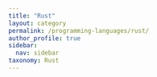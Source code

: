 ```yaml
---
title: "Rust"
layout: category
permalink: /programming-languages/rust/
author_profile: true
sidebar:
  nav: sidebar
taxonomy: Rust
---
```


